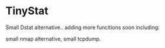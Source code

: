 TinyStat
========
Small Dstat alternative.. adding more funcitions soon including:

small nmap alternative, small tcpdump.
